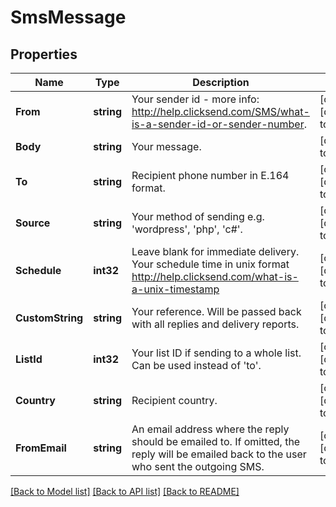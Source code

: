 # SmsMessage

## Properties
Name | Type | Description | Notes
------------ | ------------- | ------------- | -------------
**From** | **string** | Your sender id - more info: http://help.clicksend.com/SMS/what-is-a-sender-id-or-sender-number. | [optional] [default to null]
**Body** | **string** | Your message. | [default to null]
**To** | **string** | Recipient phone number in E.164 format. | [optional] [default to null]
**Source** | **string** | Your method of sending e.g. &#39;wordpress&#39;, &#39;php&#39;, &#39;c#&#39;. | [optional] [default to null]
**Schedule** | **int32** | Leave blank for immediate delivery. Your schedule time in unix format http://help.clicksend.com/what-is-a-unix-timestamp | [optional] [default to 0]
**CustomString** | **string** | Your reference. Will be passed back with all replies and delivery reports. | [optional] [default to null]
**ListId** | **int32** | Your list ID if sending to a whole list. Can be used instead of &#39;to&#39;. | [optional] [default to null]
**Country** | **string** | Recipient country. | [optional] [default to null]
**FromEmail** | **string** | An email address where the reply should be emailed to. If omitted, the reply will be emailed back to the user who sent the outgoing SMS. | [optional] [default to null]

[[Back to Model list]](../README.md#documentation-for-models) [[Back to API list]](../README.md#documentation-for-api-endpoints) [[Back to README]](../README.md)


